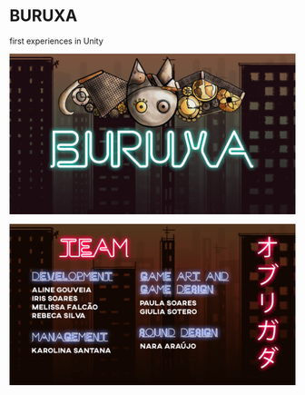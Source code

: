 # BURUXA
first experiences in Unity

![](https://github.com/alinemtg/BURUXA/blob/master/Assets/Menu/img%20menu/tela%20inicial.png)

![](https://github.com/alinemtg/BURUXA/blob/master/Assets/Menu/tela_about.png)
